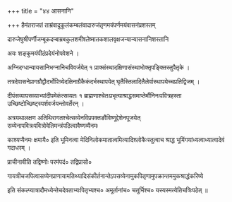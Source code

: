 +++
title = "४४ आसनानि"

+++
हैमंतराजतं ताम्रंवादुकूलंकम्बलंवादारुजंतृणमयंपर्णमयंवासनंप्रशस्तम्

दारुजेषुश्रीपर्णीजम्बूकदम्बाम्रबकुलशमीश्लेष्मातकशालवृक्षजन्यान्यासनानिशस्तानि

अयः शङ्कुमयंपीठंप्रदेयंनोपवेशने ।

अग्निदग्धान्यायसानिभग्नानिचविवर्जयेत् १ प्राक्संस्थादक्षिणासंस्थाभोक्तृपङ्क्तिस्तुपैतृके ।

तत्रदेवासनेप्रागग्रौद्वौदर्भोपित्र्येदक्षिनाग्रैकैकंदर्भस्थापयेत् घृतैस्तिलादितैलेर्वास्थापयेच्चप्रतिद्विजम् ।

दीपंसव्यापसव्याभ्यांदीपमेकंत्सव्यतः १ ब्राह्मणाश्चेतःप्रभृत्याश्राद्धसमाप्तेर्मौनिनःपवित्रहस्ता उच्छिष्टोच्छिष्ट्स्पर्शवर्जयन्तोवर्तेरन् ।

अत्रयथालक्षण अतिथिरागतश्चेत्सव्येनविप्रपक्तङौविष्णूद्देशेनपूजयेत् सव्येनापवित्रःपवित्रोवेतिमन्त्रंपठित्वावैष्णव्यैनमः

काश्यप्यैनमः क्षमायै० इति भूमिनत्वा मेदिनिलोकमातात्वमित्यादिश्लोकैःस्तुत्वाच श्राद्ध भूमिंगयांध्यत्वाध्यात्वादेवं गदाधरम् ।

प्राचीनावीति तद्विष्णोः परमंपदं० तद्विप्रासो०

गायत्रीचजपित्वासव्येनप्राणायामतिथ्यादिसंकीर्तनान्तेऽपसव्येनामुकपितृणामुपक्रान्तममुकश्राद्धंकरिष्ये

इति संकल्प्यात्रादौमध्येन्तेचदेवताभ्यःपितृभ्यश्च० अमूर्तानांच० चतुर्भिश्च० यस्यस्मत्येतिचत्रिःपठेत् ॥
